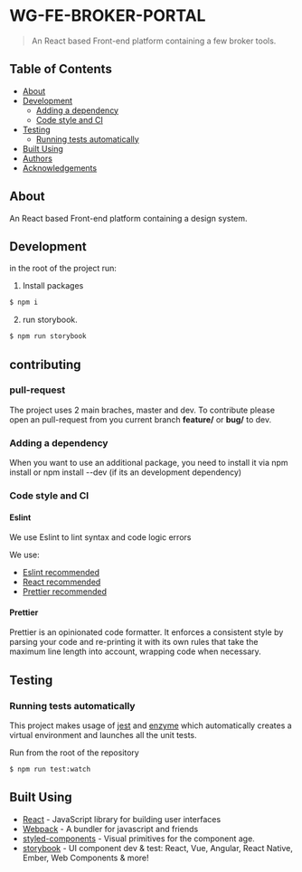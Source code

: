 # WG-FE-BROKER-PORTAL

> An React based Front-end platform containing a few broker tools.

## Table of Contents

- [About](#about)
- [Development](#development)
  - [Adding a dependency](#adding-a-dependency)
  - [Code style and CI](#code-style-and-ci)
- [Testing](#testing)
  - [Running tests automatically](#running-tests-automatically)
- [Built Using](#built-using)
- [Authors](#authors)
- [Acknowledgements](#acknowledgements)

## About

An React based Front-end platform containing a design system.

## Development

in the root of the project run:

1.  Install packages

```sh
$ npm i
```

2.  run storybook.

```sh
$ npm run storybook
```

## contributing

### pull-request

The project uses 2 main braches, master and dev. To contribute please open an pull-request from you current branch **feature/** or **bug/** to dev.

### Adding a dependency

When you want to use an additional package, you need to install it via npm install <package> or npm install <package> --dev (if its an development dependency)

### Code style and CI

#### Eslint

We use Eslint to lint syntax and code logic errors

We use:

- [Eslint recommended](https://github.com/eslint/eslint/blob/master/conf/eslint-recommended.js)
- [React recommended](https://github.com/yannickcr/eslint-plugin-react/)
- [Prettier recommended](https://github.com/prettier/eslint-plugin-prettier)

#### Prettier

Prettier is an opinionated code formatter. It enforces a consistent style by parsing your code and re-printing it with its own rules that take the maximum line length into account, wrapping code when necessary.

## Testing

### Running tests automatically

This project makes usage of [jest](https://github.com/facebook/jest) and [enzyme](https://github.com/airbnb/enzyme) which automatically creates a virtual environment and launches all the unit tests.

Run from the root of the repository

```sh
$ npm run test:watch
```

## Built Using

- [React](https://github.com/facebook/react/) - JavaScript library for building user interfaces
- [Webpack](https://github.com/webpack/webpack) - A bundler for javascript and friends
- [styled-components](https://github.com/styled-components/styled-components) - Visual primitives for the component age.
- [storybook](https://github.com/storybookjs/storybook) - UI component dev & test: React, Vue, Angular, React Native, Ember, Web Components & more!
